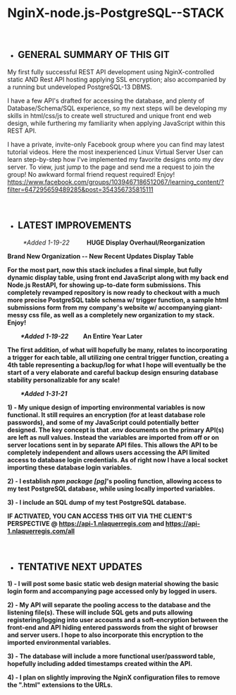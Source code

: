# NginX-node.js-PostgreSQL--STACK

</br>

- ## GENERAL SUMMARY OF THIS GIT

My first fully successful REST API development using NginX-controlled static AND Rest API hosting applying SSL encryption; also accompanied by a running but undeveloped PostgreSQL-13 DBMS.

I have a few API's drafted for accessing the database, and plenty of Database/Schema/SQL experience, so my next steps will be developing my skills in html/css/js to create well structured and unique front end web design, while furthering my familiarity when applying JavaScript within this REST API.

I have a private, invite-only Facebook group where you can find may latest tutorial videos. Here the most inexperienced Linux Virtual Server User can learn step-by-step how I've implemented my favorite designs onto my dev server.  To view, just jump to the page and send me a request to join the group!  No awkward formal friend request required! Enjoy!
<https://www.facebook.com/groups/1039467186512067/learning_content/?filter=647295659489285&post=354356735815111>

<br>

- ## LATEST IMPROVEMENTS 

&nbsp;&nbsp;&nbsp;&nbsp;&nbsp;&nbsp;&nbsp;&nbsp; <i>*Added 1-19-22</i>
&nbsp;&nbsp;&nbsp;&nbsp;&nbsp;&nbsp;&nbsp;&nbsp; <b>HUGE Display Overhaul/Reorganization
<br>

Brand New Organization -- New Recent Updates Display Table

For the most part, now this stack includes a final simple, but fully dynamic display table, using front end JavaScript along with my back end Node.js RestAPI, for showing up-to-date form submissions.  This completely revamped repository is now ready to checkout with a much more precise PostgreSQL table schema w/ trigger function, a sample html submissions form from my company's website w/ accompanying giant-messy css file, as well as a completely new organization to my stack.  Enjoy!
<br>

&nbsp;&nbsp;&nbsp;&nbsp;&nbsp;&nbsp;&nbsp;&nbsp; <i>*Added 1-19-22</i>
&nbsp;&nbsp;&nbsp;&nbsp;&nbsp;&nbsp;&nbsp;&nbsp; <b>An Entire Year Later</b>
<br>


The first addition, of what will hopefully be many, relates to incorporating a trigger for each table, all utilizing one central trigger function, creating a 4th table representing a backup/log for what I hope will eventually be the start of a very elaborate and careful backup design ensuring database stability personalizable for any scale!
<br>

&nbsp;&nbsp;&nbsp;&nbsp;&nbsp;&nbsp;&nbsp;&nbsp; <i>*Added 1-31-21</i>

<b>1)</b> - My unique design of importing environmental variables is now functional.  It still requires an encryption (for at least database role passwords), and some of my JavaScript could potentially better designed.  The key concept is that .env documents on the primary API(s) are left as null values.  Instead the variables are imported from off or on server locations sent in by separate API files.  This allows the API to be completely independent and allows users accessing the API limited access to database login credentials.  As of right now I have a local socket importing these database login variables.

<b>2)</b> -  I establish <i>npm package [pg]</i>'s pooling function, allowing access to my test PostgreSQL database, while using locally imported variables.

<b>3)</b> -  I include an SQL dump of my test PostgreSQL database.

<b> IF ACTIVATED, YOU CAN ACCESS THIS GIT VIA THE CLIENT'S PERSPECTIVE @ <https://api-1.nlaquerregis.com> and <https://api-1.nlaquerregis.com/all> </b> 

</br>

- ## TENTATIVE NEXT UPDATES


<b>1)</b> - I will post some basic static web design material showing the basic login form and accompanying page accessed only by logged in users.

<b>2)</b> -  My API will separate the pooling access to the database and the listening file(s). These will include SQL gets and puts allowing registering/logging into user accounts and a soft-encryption between the front-end and API hiding entered passwords from the sight of browser and server users.  I hope to also incorporate this encryption to the imported environmental variables.

<b>3)</b> - The database will include a more functional user/password table, hopefully including added timestamps created within the API.

<b>4)</b> - I plan on slightly improving the NginX configuration files to remove the ".html" extensions to the URLs.

</br>

